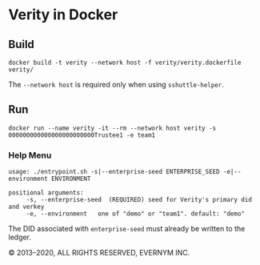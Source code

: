 # Verity in Docker

## Build

```
docker build -t verity --network host -f verity/verity.dockerfile verity/
```

The `--network host` is required only when using `sshuttle-helper`.

## Run

```
docker run --name verity -it --rm --network host verity -s 000000000000000000000000Trustee1 -e team1
```

### Help Menu

```
usage: ./entrypoint.sh -s|--enterprise-seed ENTERPRISE_SEED -e|--environment ENVIRONMENT

positional arguments:
	 -s, --enterprise-seed	(REQUIRED) seed for Verity's primary did and verkey
	 -e, --environment	 one of "demo" or "team1". default: "demo"
```

The DID associated with `enterprise-seed` must already be written to the ledger.

© 2013&#8211;2020, ALL RIGHTS RESERVED, EVERNYM INC.